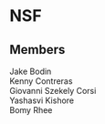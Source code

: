 # NSF

## Members

Jake Bodin \
Kenny Contreras \
Giovanni Szekely Corsi \
Yashasvi Kishore \
Bomy Rhee 
